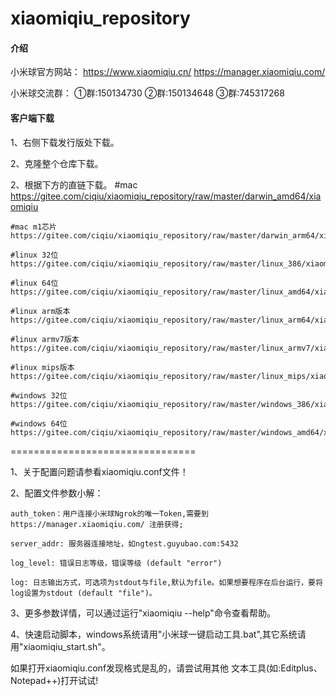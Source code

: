 # xiaomiqiu_repository

#### 介绍
小米球官方网站：
https://www.xiaomiqiu.cn/
https://manager.xiaomiqiu.com/

小米球交流群：
①群:150134730
②群:150134648
③群:745317268

#### 客户端下载

1、右侧下载发行版处下载。

2、克隆整个仓库下载。

2、根据下方的直链下载。
    #mac
    https://gitee.com/ciqiu/xiaomiqiu_repository/raw/master/darwin_amd64/xiaomiqiu
    
    #mac m1芯片
    https://gitee.com/ciqiu/xiaomiqiu_repository/raw/master/darwin_arm64/xiaomiqiu
    
    #linux 32位
    https://gitee.com/ciqiu/xiaomiqiu_repository/raw/master/linux_386/xiaomiqiu
    
    #linux 64位
    https://gitee.com/ciqiu/xiaomiqiu_repository/raw/master/linux_amd64/xiaomiqiu
    
    #linux arm版本
    https://gitee.com/ciqiu/xiaomiqiu_repository/raw/master/linux_arm64/xiaomiqiu
    
    #linux armv7版本
    https://gitee.com/ciqiu/xiaomiqiu_repository/raw/master/linux_armv7/xiaomiqiu
    
    #linux mips版本
    https://gitee.com/ciqiu/xiaomiqiu_repository/raw/master/linux_mips/xiaomiqiu
    
    #windows 32位
    https://gitee.com/ciqiu/xiaomiqiu_repository/raw/master/windows_386/xiaomiqiu.exe
    
    #windows 64位
    https://gitee.com/ciqiu/xiaomiqiu_repository/raw/master/windows_amd64/xiaomiqiu.exe




================================

1、关于配置问题请参看xiaomiqiu.conf文件！

2、配置文件参数小解：

	auth_token：用户连接小米球Ngrok的唯一Token,需要到https://manager.xiaomiqiu.com/ 注册获得;

	server_addr: 服务器连接地址，如ngtest.guyubao.com:5432

	log_level: 错误日志等级，错误等级 (default "error")

	log: 日志输出方式，可选项为stdout与file,默认为file。如果想要程序在后台运行，要将log设置为stdout (default "file")。

3、更多参数详情，可以通过运行"xiaomiqiu --help"命令查看帮助。

4、快速启动脚本，windows系统请用"小米球一键启动工具.bat",其它系统请用"xiaomiqiu_start.sh"。

如果打开xiaomiqiu.conf发现格式是乱的，请尝试用其他
文本工具(如:Editplus、Notepad++)打开试试!
